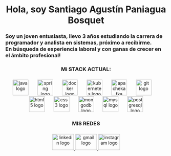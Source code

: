 <h1 align="center">Hola, soy Santiago Agustín Paniagua Bosquet</h1>

###

<h3 align="left">Soy un joven entusiasta, llevo 3 años estudiando la carrera de programador y analista en sistemas, próximo a recibirme.<br>En búsqueda de experiencia laboral y con ganas de crecer en el ámbito profesional!</h3>

###

<h3 align="center">Mi STACK ACTUAL:</h3>

###

<div align="center">
  <img src="https://cdn.jsdelivr.net/gh/devicons/devicon/icons/java/java-original.svg" height="49" alt="java logo"  />
  <img width="20" />
  <img src="https://cdn.jsdelivr.net/gh/devicons/devicon/icons/spring/spring-original.svg" height="49" alt="spring logo"  />
  <img width="20" />
  <img src="https://skillicons.dev/icons?i=docker" height="49" alt="docker logo"  />
  <img width="20" />
  <img src="https://skillicons.dev/icons?i=kubernetes" height="49" alt="kubernetes logo"  />
  <img width="20" />
  <img src="https://skillicons.dev/icons?i=kafka" height="49" alt="apachekafka logo"  />
  <img width="20" />
  <img src="https://cdn.simpleicons.org/git/F05032" height="49" alt="git logo"  />
  <img width="20" />
  <img src="https://cdn.jsdelivr.net/gh/devicons/devicon/icons/html5/html5-original.svg" height="49" alt="html5 logo"  />
  <img width="20" />
  <img src="https://cdn.jsdelivr.net/gh/devicons/devicon/icons/css3/css3-original.svg" height="49" alt="css3 logo"  />
  <img width="20" />
  <img src="https://skillicons.dev/icons?i=mongodb" height="49" alt="mongodb logo"  />
  <img width="20" />
  <img src="https://cdn.simpleicons.org/mysql/4479A1" height="49" alt="mysql logo"  />
  <img width="20" />
  <img src="https://skillicons.dev/icons?i=postgres" height="49" alt="postgresql logo"  />
</div>

###

<h3 align="center">MIS REDES</h3>

###

<div align="center">
  <a href="https://www.linkedin.com/in/santiago-paniagua-9066a6252/" target="_blank">
    <img src="https://raw.githubusercontent.com/maurodesouza/profile-readme-generator/master/src/assets/icons/social/linkedin/default.svg" width="68" height="50" alt="linkedin logo"  />
  </a>
  <a href="paniaguasanty10@gmail.com" target="_blank">
    <img src="https://raw.githubusercontent.com/maurodesouza/profile-readme-generator/master/src/assets/icons/social/gmail/default.svg" width="68" height="50" alt="gmail logo"  />
  </a>
  <a href="https://www.instagram.com/_santi.a" target="_blank">
    <img src="https://raw.githubusercontent.com/maurodesouza/profile-readme-generator/master/src/assets/icons/social/instagram/default.svg" width="68" height="50" alt="instagram logo"  />
  </a>
</div>

###

